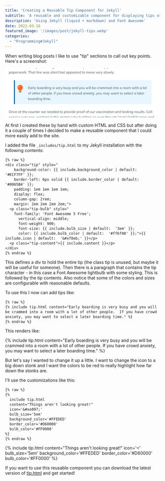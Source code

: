 ```yaml
---
title: 'Creating a Reusable Tip Component for Jekyll'
subtitle: 'A reusable and customizable component for displaying tips or other callouts'
description: 'Using Jekyll (liquid + markdown) and Font Awesome'
date: 2022-03-16
featured_image: '/images/post/jekyll-tips.webp'
categories: 
  - "Programming#Jekyll"
---
```


When writing blog posts I like to use "tip" sections to call out key points. Here's a screenshot:

![A screenshot of a tip section](/images/post/jekyll-tips.webp)

At first I created these by hand with custom HTML and CSS but after doing it a couple of times I decided to make a reusable component that I could more easily add to the site.

I added the file `_includes/tip.html` to my Jekyll installation with the following contents:

```liquid
{% raw %}
<div class="tip" style="
    background-color: {{ include.background_color | default:  '#ECF7FF' }};
    border-left: 6px solid {{ include.border_color | default:  '#0065B4' }};
    padding: 1em 1em 1em 1em;
    display: flex;
    column-gap: 2rem;
    margin: 2em 2em 2em 2em;">
  <p class="tip-bulb" style="
    font-family: 'Font Awesome 5 Free';
      vertical-align: middle;
      font-weight: 900;
      font-size: {{ include.bulb_size | default:  '3em' }};
      color: {{ include.bulb_color | default:  '#ff6f00' }};">{{ include.icon | default:  '&#xf0eb;' }}</p>
  <p class="tip-content">{{ include.content }}</p>
</div>
{% endraw %}
```

This defines a div to hold the entire tip (the class tip is unused, but maybe it will be useful for someone).  Then there is a paragraph that contains the tip character - in this case a Font Awesome lightbulb with some styling. This is followed by the tip contents.  Also notice that some of the colors and sizes are configurable with reasonable defaults.

To use this I now can add tips like:

```liquid
{% raw %}
{% include tip.html content="Early boarding is very busy and you will be crammed into a room with a lot of other people.  If you have crowd anxiety, you may want to select a later boarding time." %}
{% endraw %}
```

This renders like:

{% include tip.html content="Early boarding is very busy and you will be crammed into a room with a lot of other people.  If you have crowd anxiety, you may want to select a later boarding time." %}

But let's say I wanted to change it up a little.  I want to change the icon to a big down stonk and I want the colors to be red to really highlight how far down the stonks are.

I'll use the customizations like this:

```liquid
{% raw %}
{% 
  include tip.html 
  content="Things aren't looking great!" 
  icon='&#xe097;' 
  bulb_size='5em' 
  background_color='#FFEDED' 
  border_color='#D60000' 
  bulb_color='#FF0000' 
%}
{% endraw %}
```

{% 
  include tip.html 
  content="Things aren't looking great!" 
  icon='&#xe097;' 
  bulb_size='5em' 
  background_color='#FFEDED' 
  border_color='#D60000' 
  bulb_color='#FF0000' 
%}

If you want to use this reusable component you can download the latest version of [tip.html](https://github.com/bubbafat/bubbafat.github.io/blob/main/_includes/tip.html) and get started!
